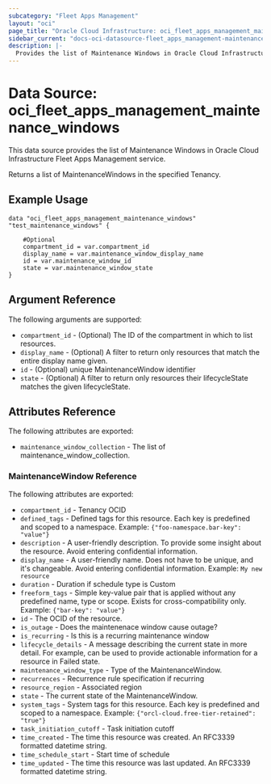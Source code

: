```yaml
---
subcategory: "Fleet Apps Management"
layout: "oci"
page_title: "Oracle Cloud Infrastructure: oci_fleet_apps_management_maintenance_windows"
sidebar_current: "docs-oci-datasource-fleet_apps_management-maintenance_windows"
description: |-
  Provides the list of Maintenance Windows in Oracle Cloud Infrastructure Fleet Apps Management service
---
```


# Data Source: oci_fleet_apps_management_maintenance_windows
This data source provides the list of Maintenance Windows in Oracle Cloud Infrastructure Fleet Apps Management service.

Returns a list of MaintenanceWindows in the specified Tenancy.


## Example Usage

```hcl
data "oci_fleet_apps_management_maintenance_windows" "test_maintenance_windows" {

	#Optional
	compartment_id = var.compartment_id
	display_name = var.maintenance_window_display_name
	id = var.maintenance_window_id
	state = var.maintenance_window_state
}
```

## Argument Reference

The following arguments are supported:

* `compartment_id` - (Optional) The ID of the compartment in which to list resources.
* `display_name` - (Optional) A filter to return only resources that match the entire display name given.
* `id` - (Optional) unique MaintenanceWindow identifier
* `state` - (Optional) A filter to return only resources their lifecycleState matches the given lifecycleState.


## Attributes Reference

The following attributes are exported:

* `maintenance_window_collection` - The list of maintenance_window_collection.

### MaintenanceWindow Reference

The following attributes are exported:

* `compartment_id` - Tenancy OCID
* `defined_tags` - Defined tags for this resource. Each key is predefined and scoped to a namespace. Example: `{"foo-namespace.bar-key": "value"}` 
* `description` - A user-friendly description. To provide some insight about the resource. Avoid entering confidential information. 
* `display_name` - A user-friendly name. Does not have to be unique, and it's changeable. Avoid entering confidential information.  Example: `My new resource` 
* `duration` - Duration if schedule type is Custom
* `freeform_tags` - Simple key-value pair that is applied without any predefined name, type or scope. Exists for cross-compatibility only. Example: `{"bar-key": "value"}` 
* `id` - The OCID of the resource.
* `is_outage` - Does the maintenenace window cause outage?
* `is_recurring` - Is this is a recurring maintenance window
* `lifecycle_details` - A message describing the current state in more detail. For example, can be used to provide actionable information for a resource in Failed state.
* `maintenance_window_type` - Type of the MaintenanceWindow.
* `recurrences` - Recurrence rule specification if recurring
* `resource_region` - Associated region
* `state` - The current state of the MaintenanceWindow.
* `system_tags` - System tags for this resource. Each key is predefined and scoped to a namespace. Example: `{"orcl-cloud.free-tier-retained": "true"}` 
* `task_initiation_cutoff` - Task initiation cutoff
* `time_created` - The time this resource was created. An RFC3339 formatted datetime string.
* `time_schedule_start` - Start time of schedule
* `time_updated` - The time this resource was last updated. An RFC3339 formatted datetime string.

